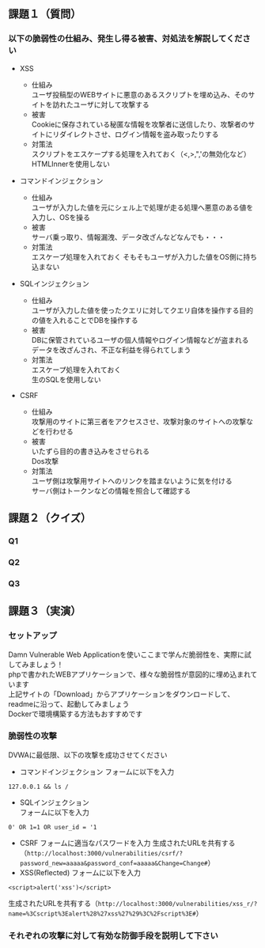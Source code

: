 ## 課題１（質問）

### 以下の脆弱性の仕組み、発生し得る被害、対処法を解説してください
- XSS
  - 仕組み  
  ユーザ投稿型のWEBサイトに悪意のあるスクリプトを埋め込み、そのサイトを訪れたユーザに対して攻撃する
  - 被害  
  Cookieに保存されている秘匿な情報を攻撃者に送信したり、攻撃者のサイトにリダイレクトさせ、ログイン情報を盗み取ったりする
  - 対策法  
  スクリプトをエスケープする処理を入れておく（<,>,",'の無効化など）  
  HTMLInnerを使用しない
  
- コマンドインジェクション
  - 仕組み  
  ユーザが入力した値を元にシェル上で処理が走る処理へ悪意のある値を入力し、OSを操る
  - 被害  
  サーバ乗っ取り、情報漏洩、データ改ざんなどなんでも・・・
  - 対策法  
  エスケープ処理を入れておく
  そもそもユーザが入力した値をOS側に持ち込まない

- SQLインジェクション
  - 仕組み  
  ユーザが入力した値を使ったクエリに対してクエリ自体を操作する目的の値を入れることでDBを操作する
  - 被害  
  DBに保管されているユーザの個人情報やログイン情報などが盗まれる  
  データを改ざんされ、不正な利益を得られてしまう
  - 対策法  
  エスケープ処理を入れておく  
  生のSQLを使用しない
  
- CSRF
  - 仕組み  
  攻撃用のサイトに第三者をアクセスさせ、攻撃対象のサイトへの攻撃などを行わせる
  - 被害  
  いたずら目的の書き込みをさせられる  
  Dos攻撃
  - 対策法  
  ユーザ側は攻撃用サイトへのリンクを踏まないように気を付ける  
  サーバ側はトークンなどの情報を照合して確認する

## 課題２（クイズ）

### Q1

### Q2

### Q3

## 課題３（実演）
### セットアップ
Damn Vulnerable Web Applicationを使いここまで学んだ脆弱性を、実際に試してみましょう！  
phpで書かれたWEBアプリケーションで、様々な脆弱性が意図的に埋め込まれています  
上記サイトの「Download」からアプリケーションをダウンロードして、readmeに沿って、起動してみましょう  
Dockerで環境構築する方法もおすすめです  


### 脆弱性の攻撃
DVWAに最低限、以下の攻撃を成功させてください
- コマンドインジェクション
フォームに以下を入力
```
127.0.0.1 && ls /
```

- SQLインジェクション  
フォームに以下を入力
```
0' OR 1=1 OR user_id = '1
```
- CSRF
フォームに適当なパスワードを入力
生成されたURLを共有する（`http://localhost:3000/vulnerabilities/csrf/?password_new=aaaaa&password_conf=aaaaa&Change=Change#`）
- XSS(Reflected)
フォームに以下を入力
```
<script>alert('xss')</script>
```
生成されたURLを共有する（`http://localhost:3000/vulnerabilities/xss_r/?name=%3Cscript%3Ealert%28%27xss%27%29%3C%2Fscript%3E#`）

### それぞれの攻撃に対して有効な防御手段を説明して下さい
